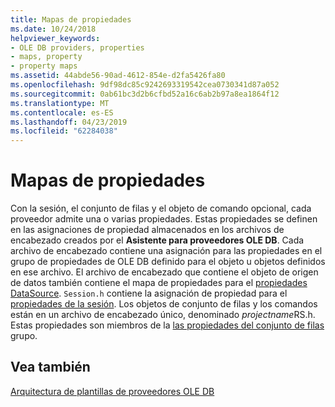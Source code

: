 ```yaml
---
title: Mapas de propiedades
ms.date: 10/24/2018
helpviewer_keywords:
- OLE DB providers, properties
- maps, property
- property maps
ms.assetid: 44abde56-90ad-4612-854e-d2fa5426fa80
ms.openlocfilehash: 9df98dc85c9242693319542cea0730341d87a052
ms.sourcegitcommit: 0ab61bc3d2b6cfbd52a16c6ab2b97a8ea1864f12
ms.translationtype: MT
ms.contentlocale: es-ES
ms.lasthandoff: 04/23/2019
ms.locfileid: "62284038"
---
```

# <a name="property-maps"></a>Mapas de propiedades

Con la sesión, el conjunto de filas y el objeto de comando opcional, cada proveedor admite una o varias propiedades. Estas propiedades se definen en las asignaciones de propiedad almacenados en los archivos de encabezado creados por el **Asistente para proveedores OLE DB**. Cada archivo de encabezado contiene una asignación para las propiedades en el grupo de propiedades de OLE DB definido para el objeto u objetos definidos en ese archivo. El archivo de encabezado que contiene el objeto de origen de datos también contiene el mapa de propiedades para el [propiedades DataSource](https://msdn.microsoft.com/library/ms724188). `Session.h` contiene la asignación de propiedad para el [propiedades de la sesión](/previous-versions/windows/desktop/ms714221(v=vs.85)). Los objetos de conjunto de filas y los comandos están en un archivo de encabezado único, denominado *projectname*RS.h. Estas propiedades son miembros de la [las propiedades del conjunto de filas](/previous-versions/windows/desktop/ms711252(v=vs.85)) grupo.

## <a name="see-also"></a>Vea también

[Arquitectura de plantillas de proveedores OLE DB](../../data/oledb/ole-db-provider-template-architecture.md)<br/>
